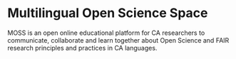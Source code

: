 # Multilingual Open Science Space

MOSS is an open online educational platform for CA researchers to communicate, collaborate and learn together about Open Science and FAIR research principles and practices in CA languages.
